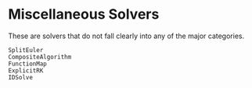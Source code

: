 # Miscellaneous Solvers

These are solvers that do not fall clearly into any of the major categories.

```@docs
SplitEuler
CompositeAlgorithm
FunctionMap
ExplicitRK
IDSolve
```
